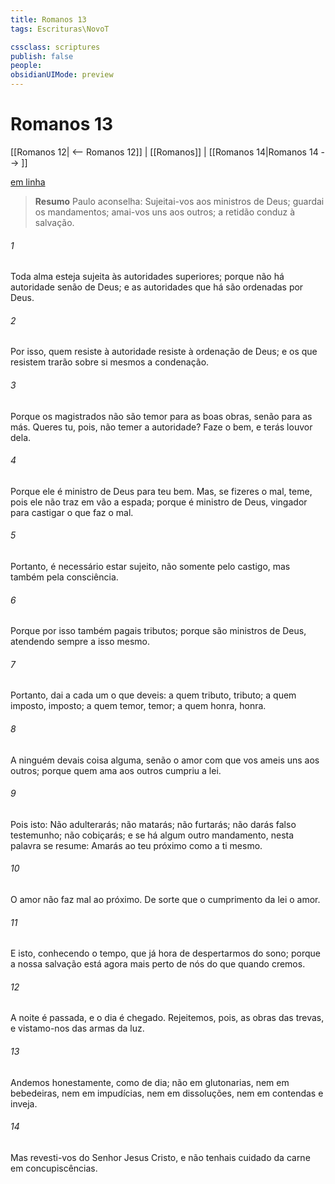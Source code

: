 ```yaml
---
title: Romanos 13
tags: Escrituras\NovoT

cssclass: scriptures
publish: false
people:
obsidianUIMode: preview
---
```


# Romanos 13
[[Romanos 12| <-- Romanos 12]] | [[Romanos]] | [[Romanos 14|Romanos 14 --> ]]

[em linha](https://churchofjesuschrist.org/study/scriptures/nt/rom/13?lang=por)

> __Resumo__
Paulo aconselha: Sujeitai-vos aos ministros de Deus; guardai os mandamentos; amai-vos uns aos outros; a retidão conduz à salvação.

###### 1 
Toda alma esteja sujeita às autoridades superiores; porque não há autoridade senão de Deus; e as autoridades que há são ordenadas por Deus.

###### 2 
Por isso, quem resiste à autoridade resiste à ordenação de Deus; e os que resistem trarão sobre si mesmos a condenação.

###### 3 
Porque os magistrados não são temor para as boas obras, senão para as más. Queres tu, pois, não temer a autoridade? Faze o bem, e terás louvor dela.

###### 4 
Porque ele é ministro de Deus para teu bem. Mas, se fizeres o mal, teme, pois ele não traz em vão a espada; porque é ministro de Deus, vingador para castigar o que faz o mal.

###### 5 
Portanto, é necessário estar sujeito, não somente pelo castigo, mas também pela consciência.

###### 6 
Porque por isso também pagais tributos; porque são ministros de Deus, atendendo sempre a isso mesmo.

###### 7 
Portanto, dai a cada um o que deveis: a quem tributo, tributo; a quem imposto, imposto; a quem temor, temor; a quem honra, honra.

###### 8 
A ninguém devais coisa alguma, senão o amor com que vos ameis uns aos outros; porque quem ama aos outros cumpriu a lei.

###### 9 
Pois isto: Não adulterarás; não matarás; não furtarás; não darás falso testemunho; não cobiçarás; e se há algum outro mandamento, nesta palavra se resume: Amarás ao teu próximo como a ti mesmo.

###### 10 
O amor não faz mal ao próximo. De sorte que o cumprimento da lei  o amor.

###### 11 
E isto, conhecendo o tempo, que  já hora de despertarmos do sono; porque a nossa salvação está agora mais perto de nós do que quando cremos.

###### 12 
A noite é passada, e o dia é chegado. Rejeitemos, pois, as obras das trevas, e vistamo-nos das armas da luz.

###### 13 
Andemos honestamente, como de dia; não em glutonarias, nem em bebedeiras, nem em impudícias, nem em dissoluções, nem em contendas e inveja.

###### 14 
Mas revesti-vos do Senhor Jesus Cristo, e não tenhais cuidado da carne em  concupiscências.


